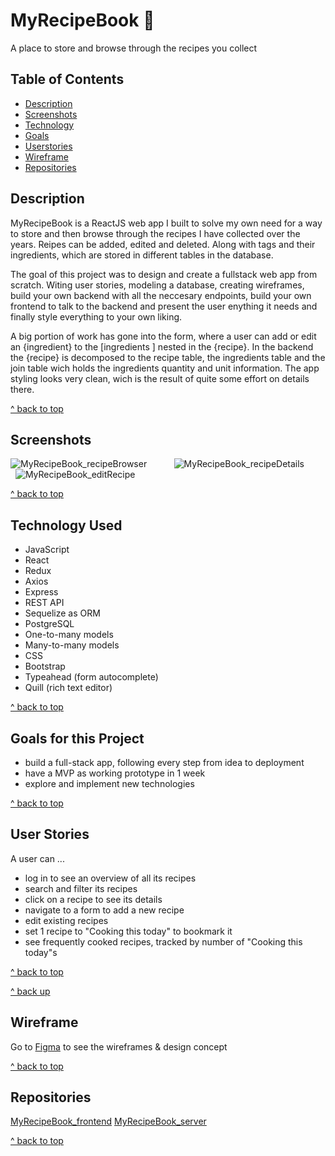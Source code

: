 # MyRecipeBook :stew:

A place to store and browse through the recipes you collect

## Table of Contents

 - [Description](https://github.com/michielfbr/MyRecipeBook_frontend#description)
 - [Screenshots](https://github.com/michielfbr/MyRecipeBook_frontend#screenshots)
 - [Technology](https://github.com/michielfbr/MyRecipeBook_frontend#technology-used)
 - [Goals](https://github.com/michielfbr/MyRecipeBook_frontend#goals-for-this-project)
 - [Userstories](https://github.com/michielfbr/MyRecipeBook_frontend#user-stories)
 - [Wireframe](https://github.com/michielfbr/MyRecipeBook_frontend#wireframe)
 - [Repositories](https://github.com/michielfbr/MyRecipeBook_frontend#repositories)

## Description

MyRecipeBook is a ReactJS web app I built to solve my own need for a way to store and then browse through the recipes I have collected over the years. Reipes can be added, edited and deleted. Along with tags and their ingredients, which are stored in different tables in the database.

The goal of this project was to design and create a fullstack web app from scratch. Witing user stories, modeling a database, creating wireframes, build your own backend with all the neccesary endpoints, build your own frontend to talk to the backend and present the user enything it needs and finally style everything to your own liking.

A big portion of work has gone into the form, where a user can add or edit an {ingredient} to the [ingredients ] nested in the {recipe}. In the backend the {recipe} is decomposed to the recipe table, the ingredients table and the join table wich holds the ingredients quantity and unit information.
The app styling looks very clean, wich is the result of quite some effort on details there.

[^ back to top](https://github.com/michielfbr/MyRecipeBook_frontend#myrecipebook-stew)

## Screenshots

![MyRecipeBook_recipeBrowser](https://www.michielbrongers.nl/files/MyRecipeBook/MyRecipeBook_recipeBrowser.png)
&nbsp; &nbsp; &nbsp; &nbsp; &nbsp;
![MyRecipeBook_recipeDetails](https://www.michielbrongers.nl/files/MyRecipeBook/MyRecipeBook_recipeDetails.png)
&nbsp; &nbsp; &nbsp; &nbsp; &nbsp;
![MyRecipeBook_editRecipe](https://www.michielbrongers.nl/files/MyRecipeBook/MyRecipeBook_editRecipe.png)

[^ back to top](https://github.com/michielfbr/MyRecipeBook_frontend#myrecipebook-stew)

## Technology Used

- JavaScript
- React
- Redux
- Axios
- Express
- REST API
- Sequelize as ORM
- PostgreSQL
- One-to-many models
- Many-to-many models
- CSS
- Bootstrap
- Typeahead (form autocomplete)
- Quill (rich text editor)

[^ back to top](https://github.com/michielfbr/MyRecipeBook_frontend#myrecipebook-stew)

## Goals for this Project

- build a full-stack app, following every step from idea to deployment
- have a MVP as working prototype in 1 week
- explore and implement new technologies

[^ back to top](https://github.com/michielfbr/MyRecipeBook_frontend#myrecipebook-stew)

## User Stories

A user can ...

- log in to see an overview of all its recipes
- search and filter its recipes
- click on a recipe to see its details
- navigate to a form to add a new recipe
- edit existing recipes
- set 1 recipe to "Cooking this today" to bookmark it
- see frequently cooked recipes, tracked by number of "Cooking this today"s

[^ back to top](https://github.com/michielfbr/MyRecipeBook_frontend#myrecipebook-stew)

[^ back up](https://github.com/michielfbr/MyRecipeBook_frontend#myrecipebook-stew)

## Wireframe

Go to [Figma](https://www.figma.com/file/sWsPpwSuUDY75SikKpJLNP/MyRecipeBook?node-id=0%3A1) to see the wireframes & design concept

[^ back to top](https://github.com/michielfbr/MyRecipeBook_frontend#myrecipebook-stew)

## Repositories

[MyRecipeBook_frontend](https://github.com/michielfbr/MyRecipeBook_frontend) [MyRecipeBook_server](https://github.com/michielfbr/MyRecipeBook_server)

[^ back to top](https://github.com/michielfbr/MyRecipeBook_frontend#myrecipebook-stew)
